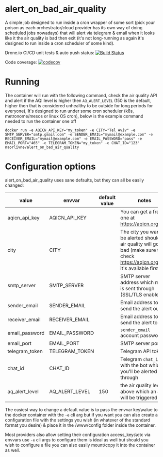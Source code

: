 # alert_on_bad_air_quality

A simple job designed to run inside a cron wrapper of some sort (pick your poison as each orchestrator/cloud provider has its own way of doing scheduled jobs nowadays) that will alert via telegram & email when it looks like it the air quality is bad then exit (it's not long-running as again it's designed to run inside a cron scheduler of some kind).

Drone.io CI/CD unit tests & auto push status: [![Build Status](https://cloud.drone.io/api/badges/naorlivne/alert_on_bad_air_quality/status.svg)](https://cloud.drone.io/naorlivne/alert_on_bad_air_quality)

Code coverage: [![codecov](https://codecov.io/gh/naorlivne/alert_on_bad_air_quality/branch/master/graph/badge.svg)](https://codecov.io/gh/naorlivne/alert_on_bad_air_quality)

# Running

The container will run with the following command, check the air quality API and alert if the AQI level is higher then `AQ_ALERT_LEVEL` (150 is the default, higher then that is considered unhealthy to be outside for long periods for everyone), It's designed to run under some cron scheduler (k8s, metronome/mesos or linux OS cron), below is the example command needed to run the container one off

```shell
docker run -e AQICN_API_KEY="my_token" -e CITY="Tel Aviv" -e SMTP_SERVER="smtp.gmail.com" -e SENDER_EMAIL="mymail@example.com" -e RECEIVER_EMAIL="mymail@example.com" -e EMAIL_PASSWORD="pass" -e EMAIL_PORT="465" -e TELEGRAM_TOKEN="my_token" -e CHAT_ID="123" naorlivne/alert_on_bad_air_quality
```

# Configuration options

alert_on_bad_air_quality uses sane defaults, but they can all be easily changed:

| value                  | envvar                 | default value          | notes                                                                                                  |
|------------------------|------------------------|------------------------|--------------------------------------------------------------------------------------------------------|
|  aqicn_api_key         | AQICN_API_KEY          |                        | You can get a free one at https://aqicn.org/api/                                                       |
|  city                  | CITY                   |                        | The city you want to be alerted should it air quality will go bad (make sure to check https://aqicn.org/api/ it's available first) |
| smtp_server            | SMTP_SERVER            |                        | SMTP server address which mail is sent through (SSL/TLS enabled)                                       |
| sender_email           | SENDER_EMAIL           |                        | Email address to send the alert out of                                                                 |
| receiver_email         | RECEIVER_EMAIL         |                        | Email address to send the alert to                                                                     |
| email_password         | EMAIL_PASSWORD         |                        | `sender_email` account password                                                                        |
| email_port             | EMAIL_PORT             |                        | SMTP server port                                                                                       |
| telegram_token         | TELEGRAM_TOKEN         |                        | Telegram API token                                                                                     |
| chat_id                | CHAT_ID                |                        | Telegram `chat_id` with the bot which you'll be alerted through                                        |
| aq_alert_level         | AQ_ALERT_LEVEL         | 150                    | the air quality level above which an alert will be triggered                                           |

The easiest way to change a default value is to pass the envvar key\value to the docker container with the `-e` cli arg but if you want you can also create a configuration file with the settings you wish (in whatever of the standard format you desire) & place it in the /www/config folder inside the container.

Most providers also allow setting their configuration access_keys\etc via envvars use `-e` cli args to configure them is ideal as well but should you wish to configure a file you can also easily mount\copy it into the container as well.
